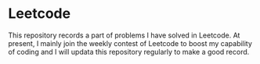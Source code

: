 # Leetcode
This repository records a part of problems I have solved in Leetcode.
At present, I mainly join the weekly contest of Leetcode to boost my capability of coding and I will updata this repository regularly to make a good record.
